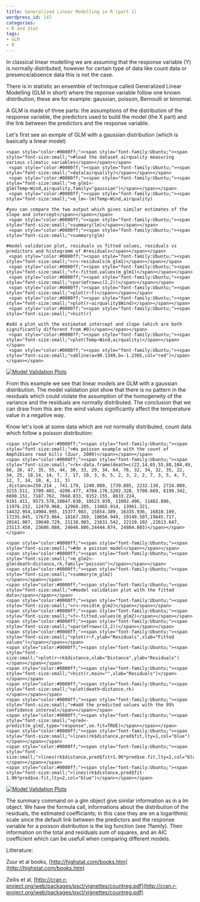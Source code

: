 ```yaml
---
title: Generalized Linear Modelling in R (part 1)
wordpress_id: 147
categories:
- R and Stat
tags:
- GLM
- R
---
```


In classical linear modelling we are assuming that the response variable (Y) is normally distributed, however for certain type of data like count data or presence/absence data this is not the case.

There is in statistic an ensemble of technique called Generalized Linear Modelling (GLM in short) where the reponse variable follow one known distribution, these are for example: gaussian, poisson, Bernoulli or binomial.

A GLM is made of three parts: the assumptions of the distribution of the response variable, the predictors used to build the model (the X part) and the link between the predictors and the response variable.

Let's first see an exmple of GLM with a gaussian distribution (which is basically a linear model)

    
    <span style="color:#0000ff;"><span style="font-family:Ubuntu;"><span style="font-size:small;">#load the dataset airquality measuring various climatic variables</span></span></span>
     <span style="color:#0000ff;"><span style="font-family:Ubuntu;"><span style="font-size:small;">data(airquality)</span></span></span>
     <span style="color:#0000ff;"><span style="font-family:Ubuntu;"><span style="font-size:small;">m_glm1<-glm(Temp~Wind,airquality,family="gaussian")</span></span></span>
     <span style="color:#0000ff;"><span style="font-family:Ubuntu;"><span style="font-size:small;">m_lm<-lm(Temp~Wind,airquality)
    
    #you can compare the two output which gives similar estimates of the slope and intercept</span></span></span>
     <span style="color:#0000ff;"><span style="font-family:Ubuntu;"><span style="font-size:small;">summary(lm)</span></span></span>
     <span style="color:#0000ff;"><span style="font-family:Ubuntu;"><span style="font-size:small;">summary(glm)
    
    #model validation plot, residuals vs fitted values, residuals vs predictors and histogramm of #residuals</span></span></span>
     <span style="color:#0000ff;"><span style="font-family:Ubuntu;"><span style="font-size:small;">r<-residuals(m_glm1)</span></span></span>
     <span style="color:#0000ff;"><span style="font-family:Ubuntu;"><span style="font-size:small;">f<-fitted.values(m_glm1)</span></span></span>
     <span style="color:#0000ff;"><span style="font-family:Ubuntu;"><span style="font-size:small;">par(mfrow=c(2,2))</span></span></span>
     <span style="color:#0000ff;"><span style="font-family:Ubuntu;"><span style="font-size:small;">plot(r~f)</span></span></span>
     <span style="color:#0000ff;"><span style="font-family:Ubuntu;"><span style="font-size:small;">plot(r~airquality$Wind)</span></span></span>
     <span style="color:#0000ff;"><span style="font-family:Ubuntu;"><span style="font-size:small;">hist(r)
    
    #add a plot with the estimated intercept and slope (which are both significantly different from #0)</span></span></span>
     <span style="color:#0000ff;"><span style="font-family:Ubuntu;"><span style="font-size:small;">plot(Temp~Wind,airquality)</span></span></span>
     <span style="color:#0000ff;"><span style="font-family:Ubuntu;"><span style="font-size:small;">abline(a=90.1349,b=-1.2305,col="red")</span></span></span>


[![Model Validation Plots](http://biologyforfun.files.wordpress.com/2013/07/glm1.png?w=300)](http://biologyforfun.files.wordpress.com/2013/07/glm1.png)

From this example we see that linear models are GLM with a gaussian distribution. The model validation plot show that there is no pattern in the residuals which could violate the assumption of the homogeneity of the variance and the residuals are normally distributed. The conclusion that we can draw from this are: the wind values significantly affect the temperature value in a negative way.


Know let's look at some data which are not normally distributed, count data which follow a poisson distribution:




    
    <span style="color:#0000ff;"><span style="font-family:Ubuntu;"><span style="font-size:small;">#a poisson example with the count of Amphibians road kills (Zuur, 2009)</span></span></span>
    <span style="color:#0000ff;"><span style="font-family:Ubuntu;"><span style="font-size:small;">rk<-data.frame(death=c(22,14,65,55,88,104,49, 66, 26, 47, 35, 55, 44, 30, 33, 29, 34, 64, 76, 32, 34, 32, 35, 22, 34, 25, 18,14, 14, 7, 7, 17, 10, 3, 6, 5, 2, 3, 2, 2, 7, 3, 5, 4, 7, 12, 7, 14, 10, 4, 11, 3)
    ,distance=250.214 , 741.179, 1240.080, 1739.885, 2232.130, 2724.089, 3215.511, 3709.401, 4206.477, 4704.176,5202.328, 5700.669, 6199.342, 6698.151, 7187.762, 7668.833, 8152.155, 8633.224, 
    9101.411, 9573.578,10047.630, 10523.939, 11002.496, 11482.896, 11976.232, 12470.968, 12968.285, 13465.914, 13961.321, 14432.954,14904.995, 15377.983, 15854.389, 16335.936, 16810.109, 
    17235.045, 17673.064, 18167.269, 18656.949, 19149.507,19645.717, 20141.987, 20640.729, 21138.903, 21631.542, 22119.102 ,22613.647, 23113.450, 23606.088, 24046.886,24444.874, 24884.803)</span></span></span>
    
    <span style="color:#0000ff;"><span style="font-family:Ubuntu;"><span style="font-size:small;">#do a poisson model</span></span></span>
    <span style="color:#0000ff;"><span style="font-family:Ubuntu;"><span style="font-size:small;">m_glm2<-glm(death~distance,rk,family="poisson")</span></span></span>
    <span style="color:#0000ff;"><span style="font-family:Ubuntu;"><span style="font-size:small;">summary(m_glm2)
    </span></span></span>
    <span style="color:#0000ff;"><span style="font-family:Ubuntu;"><span style="font-size:small;">#model validation plot with the fitted data</span></span></span>
    <span style="color:#0000ff;"><span style="font-family:Ubuntu;"><span style="font-size:small;">r<-resid(m_glm2)</span></span></span>
    <span style="color:#0000ff;"><span style="font-family:Ubuntu;"><span style="font-size:small;">f<-fitted.values(m_glm2)</span></span></span>
    <span style="color:#0000ff;"><span style="font-family:Ubuntu;"><span style="font-size:small;">par(mfrow=c(2,2))</span></span></span>
    <span style="color:#0000ff;"><span style="font-family:Ubuntu;"><span style="font-size:small;">plot(r~f,ylab="Residuals",xlab="Fitted values")</span></span></span>
    <span style="color:#0000ff;"><span style="font-family:Ubuntu;"><span style="font-size:small;">plot(r~rk$distance,xlab="Distance",ylab="Residuals")</span></span></span>
    <span style="color:#0000ff;"><span style="font-family:Ubuntu;"><span style="font-size:small;">hist(r,main="",xlab="Residuals")</span></span></span>
    <span style="color:#0000ff;"><span style="font-family:Ubuntu;"><span style="font-size:small;">plot(death~distance,rk)
    </span></span></span>
    <span style="color:#0000ff;"><span style="font-family:Ubuntu;"><span style="font-size:small;">#add the predicted values with the 95% confidence interval</span></span></span>
    <span style="color:#0000ff;"><span style="font-family:Ubuntu;"><span style="font-size:small;">pred<-predict(m_glm2,type="response",se.fit=TRUE)</span></span></span>
    <span style="color:#0000ff;"><span style="font-family:Ubuntu;"><span style="font-size:small;">lines(rk$distance,pred$fit,lty=1,col="blue")</span></span></span>
    <span style="color:#0000ff;"><span style="font-family:Ubuntu;"><span style="font-size:small;">lines(rk$distance,pred$fit+1.96*pred$se.fit,lty=2,col="blue")</span></span></span>
    <span style="color:#0000ff;"><span style="font-family:Ubuntu;"><span style="font-size:small;">lines(rk$distance,pred$fit-1.96*pred$se.fit,lty=2,col="blue")</span></span></span>


[![Model Validation Plots](http://biologyforfun.files.wordpress.com/2013/07/glm2.png?w=300)](http://biologyforfun.files.wordpress.com/2013/07/glm2.png)

The summary command on a glm object give similar information as in a lm object. We have the formula call, informations about the distribution of the residuals, the estimated coefficiants; in this case they are on a logarithmic scale since the default link between the predictors and the response variable for a poisson distribution is the log function (see ?family). Then information on the total and residuals sum of squares, and an AIC coefficient which can be usefull when comparing different models.

Litterature:

Zuur et al books, [http://highstat.com/books.htm](http://highstat.com/books.htm)

Zeilis et al, [http://cran.r-project.org/web/packages/pscl/vignettes/countreg.pdf](http://cran.r-project.org/web/packages/pscl/vignettes/countreg.pdf)


